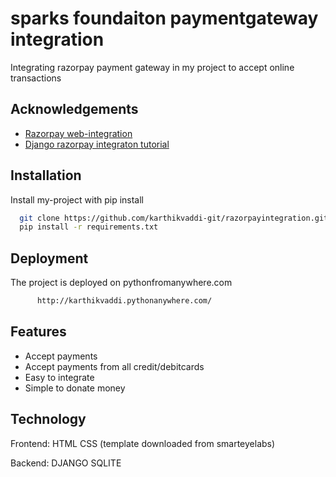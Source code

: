 
# sparks foundaiton paymentgateway integration

Integrating razorpay payment gateway in my project to accept online transactions






## Acknowledgements


 - [Razorpay web-integration](https://razorpay.com/docs/payments/payment-gateway/web-integration/standard/)
 - [Django razorpay integraton tutorial ](https://www.youtube.com/watch?v=oo1YiqhZzzQ)
 
  


## Installation

Install my-project with pip install

```bash
  git clone https://github.com/karthikvaddi-git/razorpayintegration.git
  pip install -r requirements.txt
```
    
## Deployment

The project is deployed on pythonfromanywhere.com

```bash
      http://karthikvaddi.pythonanywhere.com/
```


## Features

- Accept payments
- Accept payments from all credit/debitcards
- Easy to integrate
- Simple to donate money


## Technology 

Frontend:
 HTML 
 CSS 
 (template downloaded from smarteyelabs)

Backend:
 DJANGO
 SQLITE 
